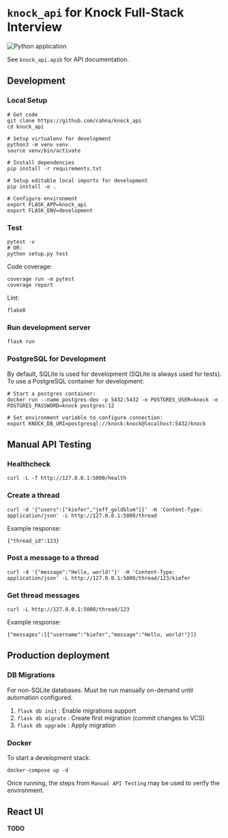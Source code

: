 # `knock_api` for Knock Full-Stack Interview

![Python application](https://github.com/cahna/knock_api/workflows/Python%20application/badge.svg)

See `knock_api.apib` for API documentation.

## Development

### Local Setup

```
# Get code
git clone https://github.com/cahna/knock_api
cd knock_api

# Setup virtualenv for development
python3 -m venv venv
source venv/bin/activate

# Install dependencies
pip install -r requirements.txt

# Setup editable local imports for development
pip install -e .

# Configure environment
export FLASK_APP=knock_api
export FLASK_ENV=development
```

### Test

```
pytest -v
# OR:
python setup.py test
```

Code coverage:

```
coverage run -m pytest
coverage report
```

Lint:

```
flake8
```

### Run development server

```
flask run
```

### PostgreSQL for Development

By default, SQLite is used for development (SQLite is always used for tests).
To use a PostgreSQL container for development:

```
# Start a postgres container:
docker run --name postgres-dev -p 5432:5432 -e POSTGRES_USER=knock -e POSTGRES_PASSWORD=knock postgres:12

# Set environment variable to configure connection:
export KNOCK_DB_URI=postgresql://knock:knock@localhost:5432/knock
```

## Manual API Testing

### Healthcheck

```
curl -L -f http://127.0.0.1:5000/health
```

### Create a thread

```
curl -d '{"users":["kiefer","jeff_goldblum"]}' -H 'Content-Type: application/json' -L http://127.0.0.1:5000/thread
```

Example response:

```
{"thread_id":123}
```

### Post a message to a thread

```
curl -d '{"message":"Hello, world!"}' -H 'Content-Type: application/json' -L http://127.0.0.1:5000/thread/123/kiefer
```

### Get thread messages

```
curl -L http://127.0.0.1:5000/thread/123
```

Example response:

```
{"messages":[{"username":"kiefer","message":"Hello, world!"}]}
```

## Production deployment

### DB Migrations

For non-SQLite databases. Must be run manually on-demand until automation configured.

1. `flask db init`    : Enable migrations support
2. `flask db migrate` : Create first migration (commit changes to VCS)
3. `flask db upgrade` : Apply migration

### Docker

To start a development stack:

```
docker-compose up -d
```

Once running, the steps from `Manual API Testing` may be used to verify the environment.

## React UI
**TODO**

